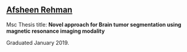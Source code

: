 ## [Afsheen Rehman](https://www.linkedin.com/in/afshee123/)

Msc Thesis title:
**Novel approach for Brain tumor segmentation using magnetic resonance imaging modality**

Graduated January 2019. 
